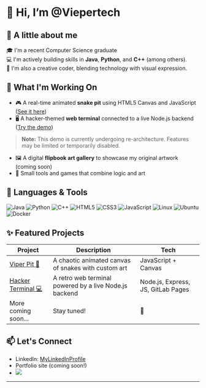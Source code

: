 # 👋 Hi, I’m @Viepertech

## 🧐 A little about me
🎓 I'm a recent Computer Science graduate  
💻 I'm actively building skills in **Java**, **Python**, and **C++** (among others).  
🎨 I'm also a creative coder, blending technology with visual expression.

## 🚀 What I'm Working On
- 🎮 A real-time animated **snake pit** using HTML5 Canvas and JavaScript ([See it here](https://viepertech.github.io/viper-pit/))
- 🖥️ A hacker-themed **web terminal** connected to a live Node.js backend ([Try the demo](https://viepertech.github.io/viper-hacker-demo/))
> **Note:** This demo is currently undergoing re-architecture. Features may be limited or temporarily disabled.
- 🖼️ A digital **flipbook art gallery** to showcase my original artwork (coming soon)
- 🌇 Small tools and games that combine logic and art

## 🧰 Languages & Tools
![Java](https://img.shields.io/badge/Java-007396?style=flat&logo=java&logoColor=white)
![Python](https://img.shields.io/badge/Python-3776AB?style=flat&logo=python&logoColor=white)
![C++](https://img.shields.io/badge/C++-00599C?style=flat&logo=cplusplus&logoColor=white)
![HTML5](https://img.shields.io/badge/HTML5-E34F26?style=flat&logo=html5&logoColor=white)
![CSS3](https://img.shields.io/badge/CSS3-1572B6?style=flat&logo=css3&logoColor=white)
![JavaScript](https://img.shields.io/badge/JavaScript-F7DF1E?style=flat&logo=javascript&logoColor=black)
![Linux](https://img.shields.io/badge/Linux-FCC624?style=flat&logo=linux&logoColor=black)
![Ubuntu](https://img.shields.io/badge/Ubuntu-E95420?style=flat&logo=ubuntu&logoColor=white)
![Docker](https://img.shields.io/badge/Docker-2496ED?style=flat&logo=docker&logoColor=white)

## ✨ Featured Projects
| Project | Description | Tech |
|--------|-------------|------|
| [Viper Pit 🐍](https://viepertech.github.io/viper-pit/) | A chaotic animated canvas of snakes with custom art | JavaScript + Canvas |
| [Hacker Terminal 💻](https://viepertech.github.io/viper-hacker-demo/) | A retro web terminal powered by a live Node.js backend | Node.js, Express, JS, GitLab Pages |
| More coming soon... | Stay tuned! | 🚧 |

## 📫 Let's Connect
- LinkedIn: [MyLinkedInProfile](https://linkedin.com/in/alexanderrnmurphy)
- Portfolio site (coming soon!)
- ![](https://komarev.com/ghpvc/?username=Viepertech)
---
